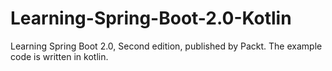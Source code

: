 # Learning-Spring-Boot-2.0-Kotlin
Learning Spring Boot 2.0, Second edition, published by Packt. The example code is written in kotlin.
